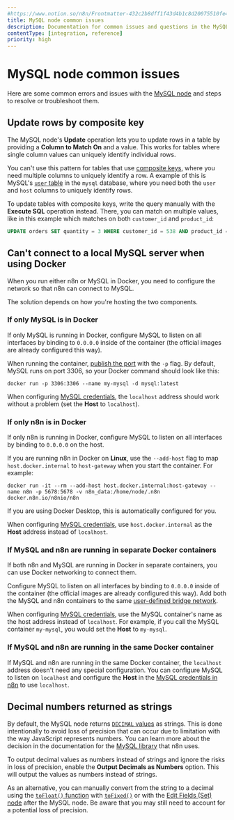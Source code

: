 ```yaml
---
#https://www.notion.so/n8n/Frontmatter-432c2b8dff1f43d4b1c8d20075510fe4
title: MySQL node common issues
description: Documentation for common issues and questions in the MySQL node in n8n, a workflow automation platform. Includes details of the issue and suggested solutions.
contentType: [integration, reference]
priority: high
---
```


# MySQL node common issues

Here are some common errors and issues with the [MySQL node](/integrations/builtin/app-nodes/n8n-nodes-base.mysql/) and steps to resolve or troubleshoot them.

## Update rows by composite key

The MySQL node's **Update** operation lets you to update rows in a table by providing a **Column to Match On** and a value. This works for tables where single column values can uniquely identify individual rows.

You can't use this pattern for tables that use [composite keys](https://en.wikipedia.org/wiki/Composite_key), where you need multiple columns to uniquely identify a row. A example of this is MySQL's [`user` table](https://mariadb.com/kb/en/mysql-user-table/) in the `mysql` database, where you need both the `user` and `host` columns to uniquely identify rows.

To update tables with composite keys, write the query manually with the **Execute SQL** operation instead. There, you can match on multiple values, like in this example which matches on both `customer_id` and `product_id`: 

```sql
UPDATE orders SET quantity = 3 WHERE customer_id = 538 AND product_id = 800;
```

## Can't connect to a local MySQL server when using Docker

When you run either n8n or MySQL in Docker, you need to configure the network so that n8n can connect to MySQL.

The solution depends on how you're hosting the two components.

### If only MySQL is in Docker

If only MySQL is running in Docker, configure MySQL to listen on all interfaces by binding to `0.0.0.0` inside of the container (the official images are already configured this way).

When running the container, [publish the port](https://docs.docker.com/get-started/docker-concepts/running-containers/publishing-ports/) with the `-p` flag. By default, MySQL runs on port 3306, so your Docker command should look like this:

```shell
docker run -p 3306:3306 --name my-mysql -d mysql:latest
```

When configuring [MySQL credentials](/integrations/builtin/credentials/mysql/), the `localhost` address should work without a problem (set the **Host** to `localhost`).

### If only n8n is in Docker

If only n8n is running in Docker, configure MySQL to listen on all interfaces by binding to `0.0.0.0` on the host.

If you are running n8n in Docker on **Linux**, use the `--add-host` flag to map `host.docker.internal` to `host-gateway` when you start the container. For example:

```shell
docker run -it --rm --add-host host.docker.internal:host-gateway --name n8n -p 5678:5678 -v n8n_data:/home/node/.n8n docker.n8n.io/n8nio/n8n
```

If you are using Docker Desktop, this is automatically configured for you.

When configuring [MySQL credentials](/integrations/builtin/credentials/mysql/), use `host.docker.internal` as the **Host** address instead of `localhost`.

### If MySQL and n8n are running in separate Docker containers

If both n8n and MySQL are running in Docker in separate containers, you can use Docker networking to connect them.

Configure MySQL to listen on all interfaces by binding to `0.0.0.0` inside of the container (the official images are already configured this way). Add both the MySQL and n8n containers to the same [user-defined bridge network](https://docs.docker.com/engine/network/drivers/bridge/).

When configuring [MySQL credentials](/integrations/builtin/credentials/mysql/), use the MySQL container's name as the host address instead of `localhost`. For example, if you call the MySQL container `my-mysql`, you would set the **Host** to `my-mysql`.

### If MySQL and n8n are running in the same Docker container

If MySQL and n8n are running in the same Docker container, the `localhost` address doesn't need any special configuration. You can configure MySQL to listen on `localhost` and configure the **Host** in the [MySQL credentials in n8n](/integrations/builtin/credentials/ollama/) to use `localhost`.

## Decimal numbers returned as strings

By default, the MySQL node returns [`DECIMAL` values](https://dev.mysql.com/doc/refman/8.4/en/fixed-point-types.html) as strings. This is done intentionally to avoid loss of precision that can occur due to limitation with the way JavaScript represents numbers. You can learn more about the decision in the documentation for the [MySQL library](https://sidorares.github.io/node-mysql2/docs/api-and-configurations) that n8n uses.

To output decimal values as numbers instead of strings and ignore the risks in loss of precision, enable the **Output Decimals as Numbers** option. This will output the values as numbers instead of strings.

As an alternative, you can manually	convert from the string to a decimal using the [`toFloat()` function](/code/builtin/data-transformation-functions/strings/#string-toFloat) with [`toFixed()`](https://developer.mozilla.org/en-US/docs/Web/JavaScript/Reference/Global_Objects/Number/toFixed) or with the [Edit Fields (Set) node](/integrations/builtin/core-nodes/n8n-nodes-base.set/) after the MySQL node. Be aware that you may still need to account for a potential loss of precision.
